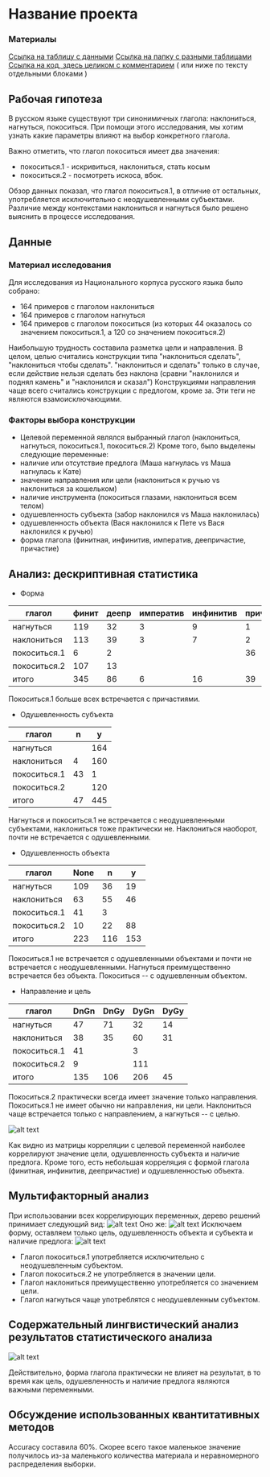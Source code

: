 # Название проекта

### Материалы
[Ссылка на таблицу с данными](https://docs.google.com/spreadsheets/d/1Pdpd7f0ApJH8lMs1G6f5I2mgbSXEPdUsPxuw_ftExy4/edit#gid=0)
[Ссылка на папку с разными таблицами](https://github.com/s-klimenko/CxG/tree/master/data)  
[Ссылка на код, здесь целиком с комментарием](https://github.com/s-klimenko/CxG/blob/master/project.R) ( или ниже по тексту отдельными блоками )

## Рабочая гипотеза

В русском языке существуют три синонимичных глагола: наклониться, нагнуться, покоситься. При помощи этого исследования, мы хотим узнать какие параметры влияют на выбор конкретного глагола.

Важно отметить, что глагол покоситься имеет два значения:
* покоситься.1 - искривиться, наклониться, стать косым
* покоситься.2 - посмотреть искоса, вбок.

Обзор данных показал, что глагол покоситься.1, в отличие от остальных, употребляется исключительно с неодушевленными субъектами. Различие между контекстами наклониться и нагнуться было решено выяснить в процессе исследования.


## Данные

### Материал исследования
Для исследования из Национального корпуса русского языка было собрано:
* 164 примеров с глаголом наклониться
* 164 примеров с глаголом нагнуться
* 164 примеров с глаголом покоситься (из которых 44 оказалось со значением покоситься.1, а 120 со значением покоситься.2)

Наибольшую трудность составила разметка цели и направления. В целом, целью считались конструкции типа "наклониться сделать", "наклониться чтобы сделать". "наклониться и сделать" только в случае, если действие нельзя сделать без наклона (сравни "наклонился и поднял камень" и "наклонился и сказал")
Конструкциями направления чаще всего считались конструкции с предлогом, кроме за.
Эти теги не являются взамоисключающими.

### Факторы выбора конструкции

* Целевой переменной являлся выбранный глагол (наклониться, нагнуться, покоситься.1, покоситься.2)
Кроме того, было выделены следующие переменные:
* наличие или отсутствие предлога (Маша нагнулась vs Маша нагнулась к Кате) 
* значение направления или цели (наклониться к ручью vs наклониться за кошельком)
* наличие инструмента (покоситься глазами, наклониться всем телом)
* одушевленность субъекта (забор наклонился vs Маша наклонилась)
* одушевленность объекта (Вася наклонился к Пете vs Вася наклонился к ручью)
* форма глагола (финитная, инфинитив, императив, деепричастие, причастие)


## Анализ: дескриптивная статистика

* Форма
			
глагол|финит|деепр|императив|инфинитив|прич
--|--|--|--|--|--
нагнуться|119|32|3|9|1
наклониться|113|39|3|7|2
покоситься.1|6|2|||36
покоситься.2|107|13|||
итого|345|86|6|16|39

Покоситься.1 больше всех встречается с причастиями.


* Одушевленность субъекта

глагол|n|y
--|--|--
нагнуться||164
наклониться|4|160
покоситься.1|43|1
покоситься.2||120
итого|47|445

Нагнуться и покоситься.1 не встречается с неодушевленными субъектами, наклониться тоже практически не. Наклониться наоборот, почти не встречается с одушевленными.


* Одушевленность объекта

глагол|None|n|y
-|--|--|--
нагнуться|109|36|19
наклониться|63|55|46
покоситься.1|41|3|
покоситься.2|10|22|88
итого|223|116|153

Покоситься.1 не встречается с одушевленными объектами и почти не встречается с неодушевленными. Нагнуться преимущественно встречается без объекта. Покоситься -- с одушевленным объектом.


* Направление и цель

глагол|DnGn|DnGy|DyGn|DyGy				
--|--|--|--|--
нагнуться|47|71|32|14	
наклониться|38|35|60|31	
покоситься.1|41||3|	
покоситься.2|9||111|	
итого|135|106|206|45

Покоситься.2 практически всегда имеет значение только направления. Покоситься.1 не имеет обычно ни направления, ни цели. Наклониться чаще встречается только с направлением, а нагнуться -- с целью. 

![alt text](corr.png)

Как видно из матрицы корреляции с целевой переменной наиболее коррелируют значение цели, одушевленность субъекта и наличие предлога. Кроме того, есть небольшая корреляция с формой глагола (финитная, инфинитив, деепричастие) и одушевленностью объекта.

## Мультифакторный анализ


При использовании всех коррелирующих переменных, дерево решений принимает следующий вид:
![alt text](tree1.png)
Оно же:
![alt text](tree2.png)
Исключаем форму, оставляем только цель, одушевленность объекта и субъекта и наличие предлога:
![alt text](tree3.png)


* Глагол покоситься.1 употребляется исключительно с неодушевленным субъектом.
* Глагол покоситься.2 не употребляется в значении цели.
* Глагол наклониться преимущественно употребляется со значением цели.
* Глагол нагнуться чаще употреблятся с неодушевленным субъектом.

## Содержательный лингвистический анализ результатов статистического анализа
![alt text](gini.png)

Действительно, форма глагола практически не влияет на результат, в то время как цель, одушевленность и наличие предлога являются важными переменными.

## Обсуждение использованных квантитативных методов
Accuracy составила 60%. Скорее всего такое маленькое значение получилось из-за маленького количества материала и неравномерного распределения выборки.
